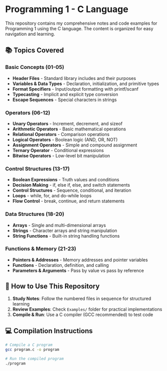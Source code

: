 # Programming 1 - C Language

This repository contains my comprehensive notes and code examples for Programming 1 using the C language. The content is organized for easy navigation and learning.

## 📚 Topics Covered

### Basic Concepts (01-05)
- **Header Files** - Standard library includes and their purposes
- **Variables & Data Types** - Declaration, initialization, and primitive types
- **Format Specifiers** - Input/output formatting with printf/scanf
- **Typecasting** - Implicit and explicit type conversion
- **Escape Sequences** - Special characters in strings

### Operators (06-12)
- **Unary Operators** - Increment, decrement, and sizeof
- **Arithmetic Operators** - Basic mathematical operations
- **Relational Operators** - Comparison operations
- **Logical Operators** - Boolean logic (AND, OR, NOT)
- **Assignment Operators** - Simple and compound assignment
- **Ternary Operator** - Conditional expressions
- **Bitwise Operators** - Low-level bit manipulation

### Control Structures (13-17)
- **Boolean Expressions** - Truth values and conditions
- **Decision Making** - if, else if, else, and switch statements
- **Control Structures** - Sequence, conditional, and iteration
- **Loops** - while, for, and do-while loops
- **Flow Control** - break, continue, and return statements

### Data Structures (18-20)
- **Arrays** - Single and multi-dimensional arrays
- **Strings** - Character arrays and string manipulation
- **String Functions** - Built-in string handling functions

### Functions & Memory (21-23)
- **Pointers & Addresses** - Memory addresses and pointer variables
- **Functions** - Declaration, definition, and calling
- **Parameters & Arguments** - Pass by value vs pass by reference

## 🚀 How to Use This Repository

1. **Study Notes**: Follow the numbered files in sequence for structured learning  
2. **Review Examples**: Check `Examples/` folder for practical implementations  
3. **Compile & Run**: Use a C compiler (GCC recommended) to test code  

## 💻 Compilation Instructions

```bash
# Compile a C program
gcc program.c -o program

# Run the compiled program
./program
